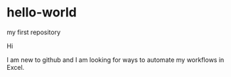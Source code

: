 # hello-world
my first repository

Hi

I am new to github and I am looking for ways to automate my workflows in Excel.
